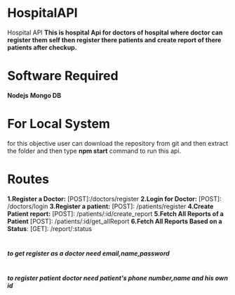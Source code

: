 # HospitalAPI
Hospital API
**This is hospital Api for doctors of hospital where doctor can register them self then register there patients and create report of there patients after checkup.**
# Software Required
**Nodejs**
**Mongo DB**
# For Local System
for this objective user can download the repository from git and then extract the folder and then type **npm start** command to run this api.
# Routes
**1.Register a Doctor:** [POST]:/doctors/register
**2.Login for Doctor:** [POST]: /doctors/login
**3.Register a patient:** [POST]: /patients/register
**4.Create Patient report:** [POST]: /patients/:id/create_report
**5.Fetch All Reports of a Patient** [POST]: /patients/:id/get_allReport
**6.Fetch All Reports Based on a Status**: [GET]: /report/:status

#
***to get register as a doctor need email,name,password***
#
***to register patient doctor need patient's phone number,name and his own  id***
